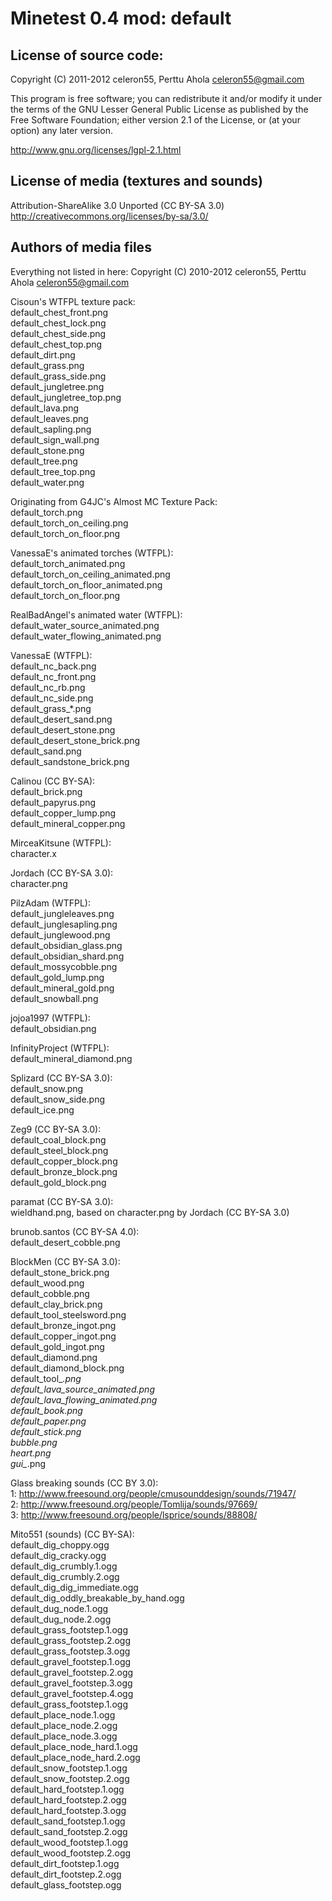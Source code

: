 Minetest 0.4 mod: default
==========================

License of source code:
-----------------------
Copyright (C) 2011-2012 celeron55, Perttu Ahola <celeron55@gmail.com>

This program is free software; you can redistribute it and/or modify
it under the terms of the GNU Lesser General Public License as published by
the Free Software Foundation; either version 2.1 of the License, or
(at your option) any later version.

http://www.gnu.org/licenses/lgpl-2.1.html

License of media (textures and sounds)
--------------------------------------
Attribution-ShareAlike 3.0 Unported (CC BY-SA 3.0)
http://creativecommons.org/licenses/by-sa/3.0/

Authors of media files
-----------------------
Everything not listed in here:
Copyright (C) 2010-2012 celeron55, Perttu Ahola <celeron55@gmail.com>

Cisoun's WTFPL texture pack:  
  default_chest_front.png  
  default_chest_lock.png  
  default_chest_side.png  
  default_chest_top.png  
  default_dirt.png  
  default_grass.png  
  default_grass_side.png  
  default_jungletree.png  
  default_jungletree_top.png  
  default_lava.png  
  default_leaves.png  
  default_sapling.png  
  default_sign_wall.png  
  default_stone.png  
  default_tree.png  
  default_tree_top.png  
  default_water.png  

Originating from G4JC's Almost MC Texture Pack:  
  default_torch.png  
  default_torch_on_ceiling.png  
  default_torch_on_floor.png  

VanessaE's animated torches (WTFPL):  
  default_torch_animated.png  
  default_torch_on_ceiling_animated.png  
  default_torch_on_floor_animated.png  
  default_torch_on_floor.png  

RealBadAngel's animated water (WTFPL):  
  default_water_source_animated.png  
  default_water_flowing_animated.png  

VanessaE (WTFPL):  
  default_nc_back.png  
  default_nc_front.png  
  default_nc_rb.png  
  default_nc_side.png  
  default_grass_*.png  
  default_desert_sand.png  
  default_desert_stone.png  
  default_desert_stone_brick.png  
  default_sand.png  
  default_sandstone_brick.png  

Calinou (CC BY-SA):  
  default_brick.png  
  default_papyrus.png  
  default_copper_lump.png  
  default_mineral_copper.png  

MirceaKitsune (WTFPL):  
  character.x  

Jordach (CC BY-SA 3.0):  
  character.png  

PilzAdam (WTFPL):  
  default_jungleleaves.png  
  default_junglesapling.png  
  default_junglewood.png  
  default_obsidian_glass.png  
  default_obsidian_shard.png  
  default_mossycobble.png  
  default_gold_lump.png  
  default_mineral_gold.png  
  default_snowball.png  

jojoa1997 (WTFPL):  
  default_obsidian.png  

InfinityProject (WTFPL):  
  default_mineral_diamond.png  

Splizard (CC BY-SA 3.0):  
  default_snow.png  
  default_snow_side.png  
  default_ice.png  

Zeg9 (CC BY-SA 3.0):  
  default_coal_block.png  
  default_steel_block.png  
  default_copper_block.png  
  default_bronze_block.png  
  default_gold_block.png  

paramat (CC BY-SA 3.0):  
  wieldhand.png, based on character.png by Jordach (CC BY-SA 3.0)  

brunob.santos (CC BY-SA 4.0):  
  default_desert_cobble.png  

BlockMen (CC BY-SA 3.0):  
  default_stone_brick.png  
  default_wood.png  
  default_cobble.png  
  default_clay_brick.png  
  default_tool_steelsword.png  
  default_bronze_ingot.png  
  default_copper_ingot.png  
  default_gold_ingot.png  
  default_diamond.png  
  default_diamond_block.png  
  default_tool_*.png  
  default_lava_source_animated.png  
  default_lava_flowing_animated.png  
  default_book.png  
  default_paper.png  
  default_stick.png  
  bubble.png  
  heart.png  
  gui_*.png  

Glass breaking sounds (CC BY 3.0):  
  1: http://www.freesound.org/people/cmusounddesign/sounds/71947/  
  2: http://www.freesound.org/people/Tomlija/sounds/97669/  
  3: http://www.freesound.org/people/lsprice/sounds/88808/  

Mito551 (sounds) (CC BY-SA):  
  default_dig_choppy.ogg  
  default_dig_cracky.ogg  
  default_dig_crumbly.1.ogg  
  default_dig_crumbly.2.ogg  
  default_dig_dig_immediate.ogg  
  default_dig_oddly_breakable_by_hand.ogg  
  default_dug_node.1.ogg  
  default_dug_node.2.ogg  
  default_grass_footstep.1.ogg  
  default_grass_footstep.2.ogg  
  default_grass_footstep.3.ogg  
  default_gravel_footstep.1.ogg  
  default_gravel_footstep.2.ogg  
  default_gravel_footstep.3.ogg  
  default_gravel_footstep.4.ogg  
  default_grass_footstep.1.ogg  
  default_place_node.1.ogg  
  default_place_node.2.ogg  
  default_place_node.3.ogg  
  default_place_node_hard.1.ogg  
  default_place_node_hard.2.ogg  
  default_snow_footstep.1.ogg  
  default_snow_footstep.2.ogg  
  default_hard_footstep.1.ogg  
  default_hard_footstep.2.ogg  
  default_hard_footstep.3.ogg  
  default_sand_footstep.1.ogg  
  default_sand_footstep.2.ogg  
  default_wood_footstep.1.ogg  
  default_wood_footstep.2.ogg  
  default_dirt_footstep.1.ogg  
  default_dirt_footstep.2.ogg  
  default_glass_footstep.ogg  

